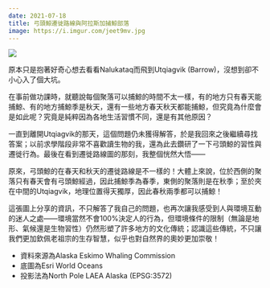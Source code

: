 ```yaml
---
date: 2021-07-18
title: 弓頭鯨遷徙路線與阿拉斯加捕鯨部落
image: https://i.imgur.com/jeet9mv.jpg
---
```


![](https://i.imgur.com/jeet9mv.jpg)

原本只是抱著好奇心想去看看Nalukataq而飛到Utqiagvik (Barrow)，沒想到卻不小心入了個大坑。

在事前做功課時，就聽說每個聚落可以捕鯨的時間不太一樣，有的地方只有春天能捕鯨、有的地方捕鯨季是秋天，還有一些地方春天秋天都能捕鯨，但究竟為什麼會是如此呢？究竟是純粹因為各地生活習慣不同，還是有其他原因？

一直到離開Utqiagvik的那天，這個問題仍未獲得解答，於是我回來之後繼續尋找答案；以前求學階段非常不喜歡讀生物的我，還為此去鑽研了一下弓頭鯨的習性與遷徙行為。最後在看到遷徙路線圖的那刻，我整個恍然大悟——

原來，弓頭鯨的在春天和秋天的遷徙路線是不一樣的！大體上來說，位於西側的聚落只有春天會有弓頭鯨經過，因此捕鯨季為春季，東側的聚落則是在秋季；至於夾在中間的Utqiagvik，地理位置得天獨厚，因此春秋兩季都可以捕鯨！

這張圖上分享的資訊，不只解答了我自己的問題，也再次讓我感受到人與環境互動的迷人之處——環境當然不會100%決定人的行為，但環境條件的限制（無論是地形、氣候還是生物習性）仍然形塑了許多地方的文化傳統；認識這些傳統，不只讓我們更加欽佩老祖宗的生存智慧，似乎也對自然界的奧妙更加崇敬！

* 資料來源為Alaska Eskimo Whaling Commission
* 底圖為Esri World Oceans
* 投影法為North Pole LAEA Alaska (EPSG:3572)